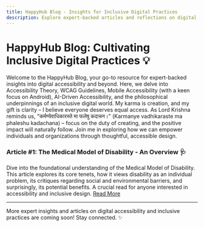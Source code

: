 ```yaml
---
title: HappyHub Blog - Insights for Inclusive Digital Practices
description: Explore expert-backed articles and reflections on digital accessibility, WCAG guidelines, mobile accessibility, AI, and personal growth for a more inclusive digital world.
---
```

# HappyHub Blog: Cultivating Inclusive Digital Practices 💡
Welcome to the HappyHub Blog, your go-to resource for expert-backed insights into digital accessibility and beyond. Here, we delve into Accessibility Theory, WCAG Guidelines, Mobile Accessibility (with a keen focus on Android), AI-Driven Accessibility, and the philosophical underpinnings of an inclusive digital world. My karma is creation, and my gift is clarity – I believe everyone deserves equal access. As Lord Krishna reminds us, "कर्मण्येवाधिकारस्ते मा फलेषु कदाचन।" (Karmanye vadhikaraste ma phaleshu kadachana) – focus on the duty of creating, and the positive impact will naturally follow. Join me in exploring how we can empower individuals and organizations through thoughtful, accessible design.

### Article #1: The Medical Model of Disability - An Overview 🩺
Dive into the foundational understanding of the Medical Model of Disability. This article explores its core tenets, how it views disability as an individual problem, its critiques regarding social and environmental barriers, and surprisingly, its potential benefits. A crucial read for anyone interested in accessibility and inclusive design. [Read More](./medical-model.md)

--- 

More expert insights and articles on digital accessibility and inclusive practices are coming soon! Stay connected. ✨